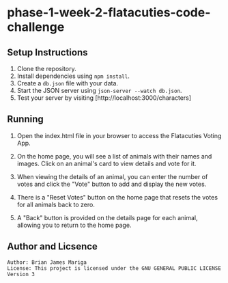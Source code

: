 # phase-1-week-2-flatacuties-code-challenge

## Setup Instructions

1. Clone the repository.
2. Install dependencies using `npm install`.
3. Create a `db.json` file with your data.
4. Start the JSON server using `json-server --watch db.json`.
5. Test your server by visiting [http://localhost:3000/characters]

## Running

1. Open the index.html file in your browser to access the Flatacuties Voting App.

2. On the home page, you will see a list of animals with their names and images. Click on an animal's card to view details and vote for it.

3. When viewing the details of an animal, you can enter the number of votes and click the "Vote" button to add and display the new votes.

4. There is a "Reset Votes" button on the home page that resets the votes for all animals back to zero.

5. A "Back" button is provided on the details page for each animal, allowing you to return to the home page.

## Author and Licsence

    Author: Brian James Mariga
    License: This project is licensed under the GNU GENERAL PUBLIC LICENSE Version 3
